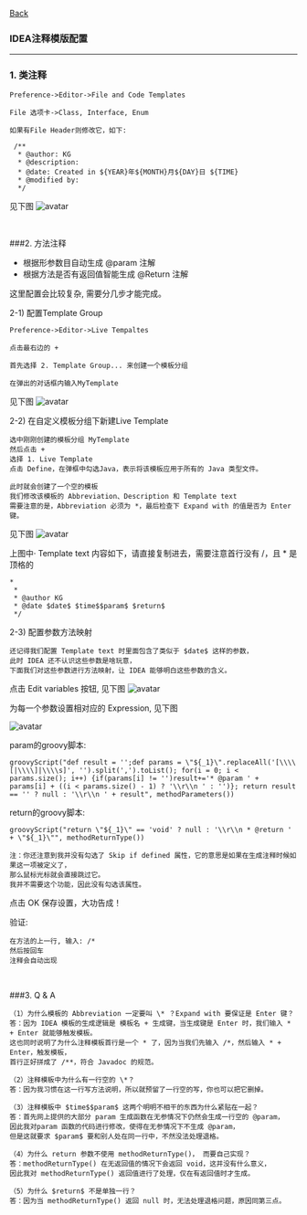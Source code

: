 [Back](README.md)

### IDEA注释模版配置

<hr>

### 1. 类注释
```
Preference->Editor->File and Code Templates

File 选项卡->Class, Interface, Enum

如果有File Header则修改它，如下:

 /**
  * @author: KG
  * @description:
  * @date: Created in ${YEAR}年${MONTH}月${DAY}日 ${TIME}
  * @modified by: 
  */
```

见下图
![avatar](https://github.com/Elliot518/mcp-oss-repo/blob/main/ide/idea/FileHeaderTemplate.png?raw=true)

&nbsp;

###2. 方法注释

- 根据形参数目自动生成 @param 注解
- 根据方法是否有返回值智能生成 @Return 注解

这里配置会比较复杂, 需要分几步才能完成。

2-1) 配置Template Group
```
Preference->Editor->Live Tempaltes

点击最右边的 +

首先选择 2. Template Group... 来创建一个模板分组

在弹出的对话框内输入MyTemplate
```
见下图
![avatar](https://raw.githubusercontent.com/Elliot518/mcp-oss-repo/main/ide/idea/LiveTemplate1.png)

2-2) 在自定义模板分组下新建Live Template
```
选中刚刚创建的模板分组 MyTemplate
然后点击 +
选择 1. Live Template
点击 Define，在弹框中勾选Java，表示将该模板应用于所有的 Java 类型文件。

此时就会创建了一个空的模板
我们修改该模板的 Abbreviation、Description 和 Template text
需要注意的是，Abbreviation 必须为 *，最后检查下 Expand with 的值是否为 Enter 键。
```

见下图
![avatar](https://raw.githubusercontent.com/Elliot518/mcp-oss-repo/main/ide/idea/LiveTemplate2.png)

上图中· Template text 内容如下，请直接复制进去，需要注意首行没有 /，且 \* 是顶格的
```
*
 * 
 * @author KG
 * @date $date$ $time$$param$ $return$
 */
```

2-3) 配置参数方法映射

```
还记得我们配置 Template text 时里面包含了类似于 $date$ 这样的参数，
此时 IDEA 还不认识这些参数是啥玩意，
下面我们对这些参数进行方法映射，让 IDEA 能够明白这些参数的含义。
```


点击 Edit variables 按钮, 见下图
![avatar](https://raw.githubusercontent.com/Elliot518/mcp-oss-repo/main/ide/idea/LiveTemplate3.png)


为每一个参数设置相对应的 Expression, 见下图

![avatar](https://raw.githubusercontent.com/Elliot518/mcp-oss-repo/main/ide/idea/LiveTemplate4.png)

param的groovy脚本:
```
groovyScript("def result = '';def params = \"${_1}\".replaceAll('[\\\\[|\\\\]|\\\\s]', '').split(',').toList(); for(i = 0; i < params.size(); i++) {if(params[i] != '')result+='* @param ' + params[i] + ((i < params.size() - 1) ? '\\r\\n ' : '')}; return result == '' ? null : '\\r\\n ' + result", methodParameters())
```

return的groovy脚本:
```
groovyScript("return \"${_1}\" == 'void' ? null : '\\r\\n * @return ' + \"${_1}\"", methodReturnType())
```

```
注：你还注意到我并没有勾选了 Skip if defined 属性，它的意思是如果在生成注释时候如果这一项被定义了，
那么鼠标光标就会直接跳过它。
我并不需要这个功能，因此没有勾选该属性。
```

点击 OK 保存设置，大功告成！

验证:
```
在方法的上一行, 输入: /*
然后按回车
注释会自动出现
```

&nbsp;

###3. Q & A

```
（1）为什么模板的 Abbreviation 一定要叫 \* ？Expand with 要保证是 Enter 键？
答：因为 IDEA 模板的生成逻辑是 模板名 + 生成键，当生成键是 Enter 时，我们输入 * + Enter 就能够触发模板。
这也同时说明了为什么注释模板首行是一个 * 了，因为当我们先输入 /*，然后输入 * + Enter，触发模板，
首行正好拼成了 /**，符合 Javadoc 的规范。

（2）注释模板中为什么有一行空的 \*？
答：因为我习惯在这一行写方法说明，所以就预留了一行空的写，你也可以把它删掉。

（3）注释模板中 $time$$param$ 这两个明明不相干的东西为什么紧贴在一起？
答：首先网上提供的大部分 param 生成函数在无参情况下仍然会生成一行空的 @param，
因此我对param 函数的代码进行修改，使得在无参情况下不生成 @param，
但是这就要求 $param$ 要和别人处在同一行中，不然没法处理退格。

（4）为什么 return 参数不使用 methodReturnType()， 而要自己实现？
答：methodReturnType() 在无返回值的情况下会返回 void，这并没有什么意义，
因此我对 methodReturnType() 返回值进行了处理，仅在有返回值时才生成。

（5）为什么 $return$ 不是单独一行？
答：因为当 methodReturnType() 返回 null 时，无法处理退格问题，原因同第三点。
```




